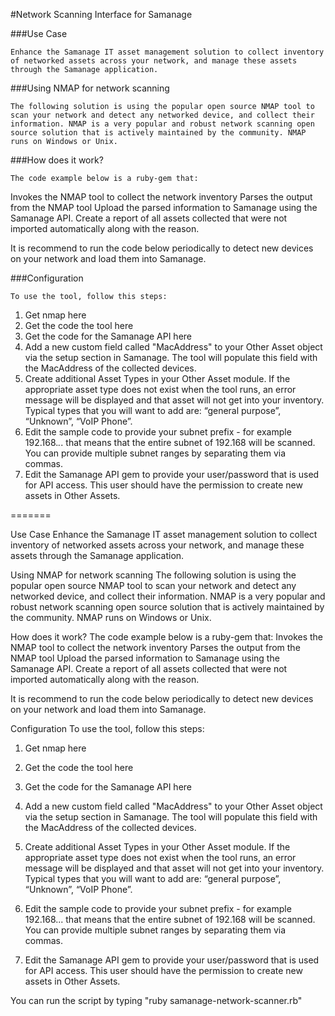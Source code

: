 #Network Scanning Interface for Samanage


###Use Case

	Enhance the Samanage IT asset management solution to collect inventory of networked assets across your network, and manage these assets through the Samanage application. 

###Using NMAP for network scanning

	The following solution is using the popular open source NMAP tool to scan your network and detect any networked device, and collect their information. NMAP is a very popular and robust network scanning open source solution that is actively maintained by the community. NMAP runs on Windows or Unix.

###How does it work?

	The code example below is a ruby-gem that:
Invokes the NMAP tool to collect the network inventory 
Parses the output from the NMAP tool 
Upload the parsed information to Samanage using the Samanage API.
Create a report of all assets collected that were not imported automatically along with the reason.

It is recommend to run the code below periodically to detect new devices on your network and load them into Samanage. 

###Configuration

	To use the tool, follow this steps:

1) Get nmap here
2) Get the code the tool here
3) Get the code for the Samanage API here
4) Add a new custom field called "MacAddress" to your Other Asset object via the setup section in Samanage. The tool will populate this field with the MacAddress of the collected devices.
5) Create additional Asset Types in your Other Asset module. If the appropriate asset type does not exist when the tool runs, an error message will be displayed and that asset will not get into your inventory. Typical types that you will want to add are: “general purpose”, “Unknown”, “VoIP Phone”. 
6) Edit the sample code to provide your subnet prefix - for example 192.168.*.*. that means that the entire subnet of 192.168 will be scanned. You can provide multiple subnet ranges by separating them via commas. 
7) Edit the Samanage API gem to provide your user/password that is used for API access. This user should have the permission to create new assets in Other Assets.

=======

Use Case Enhance the Samanage IT asset management solution to collect inventory of networked assets across your network, and manage these assets through the Samanage application.

Using NMAP for network scanning The following solution is using the popular open source NMAP tool to scan your network and detect any networked device, and collect their information. NMAP is a very popular and robust network scanning open source solution that is actively maintained by the community. NMAP runs on Windows or Unix.

How does it work? The code example below is a ruby-gem that: Invokes the NMAP tool to collect the network inventory Parses the output from the NMAP tool Upload the parsed information to Samanage using the Samanage API. Create a report of all assets collected that were not imported automatically along with the reason.

It is recommend to run the code below periodically to detect new devices on your network and load them into Samanage.

Configuration To use the tool, follow this steps:

1) Get nmap here

2) Get the code the tool here

3) Get the code for the Samanage API here

4) Add a new custom field called "MacAddress" to your Other Asset object via the setup section in Samanage. The tool will populate this field with the MacAddress of the collected devices.

5) Create additional Asset Types in your Other Asset module. If the appropriate asset type does not exist when the tool runs, an error message will be displayed and that asset will not get into your inventory. Typical types that you will want to add are: “general purpose”, “Unknown”, “VoIP Phone”.

6) Edit the sample code to provide your subnet prefix - for example 192.168... that means that the entire subnet of 192.168 will be scanned. You can provide multiple subnet ranges by separating them via commas.

7) Edit the Samanage API gem to provide your user/password that is used for API access. This user should have the permission to create new assets in Other Assets.

You can run the script by typing "ruby samanage-network-scanner.rb"
